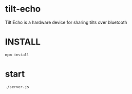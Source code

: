 # tilt-echo
Tilt Echo is a hardware device for sharing tilts over bluetooth

# INSTALL
```
npm install
```

# start
```
./server.js
```
